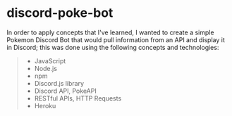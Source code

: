 # discord-poke-bot

In order to apply concepts that I've learned, I wanted to create a simple Pokemon Discord Bot that would pull information from an API and display it in Discord; this was done using the following concepts and technologies:

> - JavaScript
> - Node.js
> - npm
> - Discord.js library
> - Discord API, PokeAPI
> - RESTful APIs, HTTP Requests
> - Heroku
